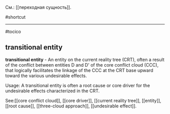 См.: [[переходная сущность]].

#shortcut




<hr/>

#tocico

## transitional entity

<b>transitional entity</b> - An entity on the current reality tree (CRT), often a result of the conflict between entities D and D' of the core conflict cloud (CCC), that logically facilitates the linkage of the CCC at the CRT base upward toward the various undesirable effects.



Usage: A transitional entity is often a root cause or core driver for the undesirable effects characterized in the CRT. 



See:[[core conflict cloud]], [[core driver]], [[current reality tree]], [[entity]], [[root cause]], [[three-cloud approach]], [[undesirable effect]].
